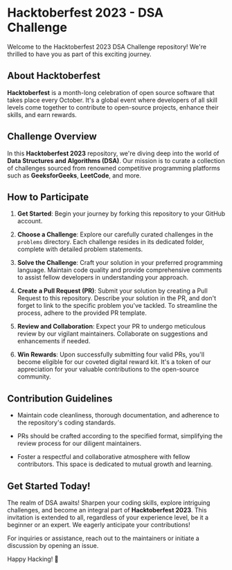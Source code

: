 # Hacktoberfest 2023 - DSA Challenge

Welcome to the Hacktoberfest 2023 DSA Challenge repository! We're thrilled to have you as part of this exciting journey.

## About Hacktoberfest

**Hacktoberfest** is a month-long celebration of open source software that takes place every October. It's a global event where developers of all skill levels come together to contribute to open-source projects, enhance their skills, and earn rewards.

## Challenge Overview

In this **Hacktoberfest 2023** repository, we're diving deep into the world of **Data Structures and Algorithms (DSA)**. Our mission is to curate a collection of challenges sourced from renowned competitive programming platforms such as **GeeksforGeeks**, **LeetCode**, and more.

## How to Participate

1. **Get Started**: Begin your journey by forking this repository to your GitHub account.

2. **Choose a Challenge**: Explore our carefully curated challenges in the `problems` directory. Each challenge resides in its dedicated folder, complete with detailed problem statements.

3. **Solve the Challenge**: Craft your solution in your preferred programming language. Maintain code quality and provide comprehensive comments to assist fellow developers in understanding your approach.

4. **Create a Pull Request (PR)**: Submit your solution by creating a Pull Request to this repository. Describe your solution in the PR, and don't forget to link to the specific problem you've tackled. To streamline the process, adhere to the provided PR template.

5. **Review and Collaboration**: Expect your PR to undergo meticulous review by our vigilant maintainers. Collaborate on suggestions and enhancements if needed.

6. **Win Rewards**: Upon successfully submitting four valid PRs, you'll become eligible for our coveted digital reward kit. It's a token of our appreciation for your valuable contributions to the open-source community.

## Contribution Guidelines

- Maintain code cleanliness, thorough documentation, and adherence to the repository's coding standards.

- PRs should be crafted according to the specified format, simplifying the review process for our diligent maintainers.

- Foster a respectful and collaborative atmosphere with fellow contributors. This space is dedicated to mutual growth and learning.

## Get Started Today!

The realm of DSA awaits! Sharpen your coding skills, explore intriguing challenges, and become an integral part of **Hacktoberfest 2023**. This invitation is extended to all, regardless of your experience level, be it a beginner or an expert. We eagerly anticipate your contributions!

For inquiries or assistance, reach out to the maintainers or initiate a discussion by opening an issue.

Happy Hacking! 🚀
